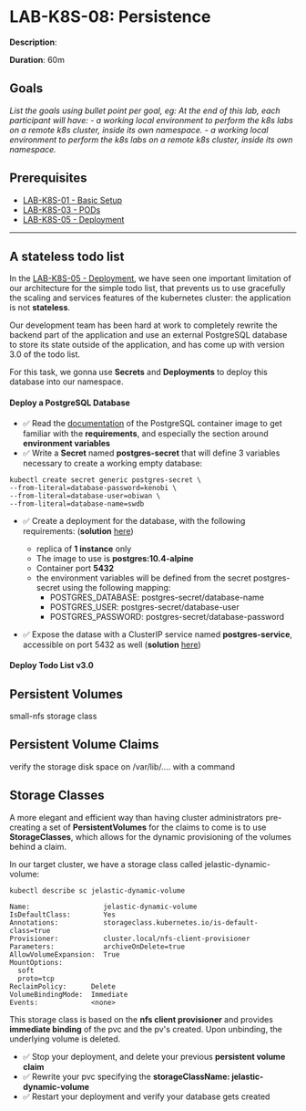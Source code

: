 # LAB-K8S-08: Persistence

**Description**: 

**Duration**: 60m

## Goals
*List the goals using bullet point per goal, eg:
At the end of this lab, each participant will have:*
*- a working local environment to perform the k8s labs on a remote k8s cluster, inside its own namespace.*
*- a working local environment to perform the k8s labs on a remote k8s cluster, inside its own namespace.*

## Prerequisites
 - [LAB-K8S-01 - Basic Setup](../LAB-K8S-01/README.MD)
 - [LAB-K8S-03 - PODs](../LAB-K8S-03/README.MD)
 - [LAB-K8S-05 - Deployment](../LAB-K8S-05/README.MD)

----

## A stateless todo list

In the [LAB-K8S-05 - Deployment](../LAB-K8S-05/README.MD), we have seen one important limitation of our architecture for the simple todo list, that prevents us to use gracefully the scaling and services features of the kubernetes cluster: the application is not **stateless**.

Our development team has been hard at work to completely rewrite the backend part of the application and use an external PostgreSQL database to store its state outside of the application, and has come up with version 3.0 of the todo list. 

For this task, we gonna use **Secrets** and **Deployments** to deploy this database into our namespace.

#### Deploy a PostgreSQL Database

- :white_check_mark: Read the [documentation](https://hub.docker.com/_/postgres) of the PostgreSQL container image to get familiar with the **requirements**, and especially the section around **environment variables**
- :white_check_mark: Write a **Secret** named **postgres-secret** that will define 3 variables necessary to create a working empty database:
``` shell
kubectl create secret generic postgres-secret \
--from-literal=database-password=kenobi \
--from-literal=database-user=obiwan \
--from-literal=database-name=swdb
```
- :white_check_mark: Create a deployment for the database, with the following requirements: (**solution** [here](./solutions/postgres-deployment.yml))
  - replica of **1 instance** only
  - The image to use is **postgres:10.4-alpine**
  - Container port **5432**
  - the environment variables will be defined from the secret postgres-secret using the following mapping:
    - POSTGRES_DATABASE: postgres-secret/database-name
    - POSTGRES_USER: postgres-secret/database-user
    - POSTGRES_PASSWORD: postgres-secret/database-password
 
- :white_check_mark: Expose the datase with a ClusterIP service named **postgres-service**, accessible on port 5432 as well (**solution** [here](./solutions/postgres-deployment-service.yml))

#### Deploy Todo List v3.0


## Persistent Volumes

small-nfs storage class

## Persistent Volume Claims

verify the storage disk space on /var/lib/.... with a command

## Storage Classes

A more elegant and efficient way than having cluster administrators pre-creating a set of **PersistentVolumes** for the claims to come is to use **StorageClasses**, which allows for the dynamic provisioning of the volumes behind a claim.

In our target cluster, we have a storage class called jelastic-dynamic-volume:

``` shell
kubectl describe sc jelastic-dynamic-volume

Name:                  jelastic-dynamic-volume
IsDefaultClass:        Yes
Annotations:           storageclass.kubernetes.io/is-default-class=true
Provisioner:           cluster.local/nfs-client-provisioner
Parameters:            archiveOnDelete=true
AllowVolumeExpansion:  True
MountOptions:
  soft
  proto=tcp
ReclaimPolicy:      Delete
VolumeBindingMode:  Immediate
Events:             <none>
```

This storage class is based on the **nfs client provisioner** and provides **immediate binding** of the pvc and the pv's created. Upon unbinding, the underlying volume is deleted.

- :white_check_mark: Stop your deployment, and delete your previous **persistent volume claim**
- :white_check_mark: Rewrite your pvc specifying the **storageClassName: jelastic-dynamic-volume**
- :white_check_mark: Restart your deployment and verify your database gets created
